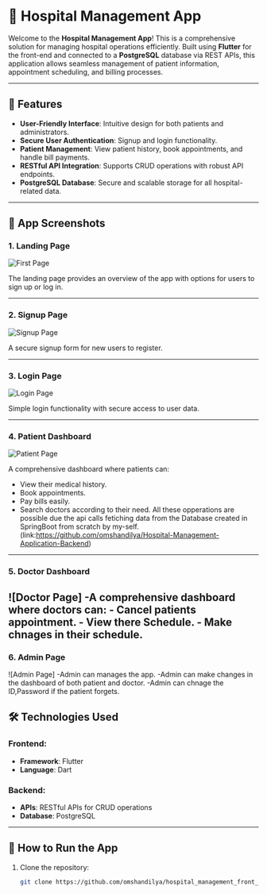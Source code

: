 # 🏥 Hospital Management App

Welcome to the **Hospital Management App**! This is a comprehensive solution for managing hospital operations efficiently. Built using **Flutter** for the front-end and connected to a **PostgreSQL** database via REST APIs, this application allows seamless management of patient information, appointment scheduling, and billing processes.

---

## 🌟 Features

- **User-Friendly Interface**: Intuitive design for both patients and administrators.
- **Secure User Authentication**: Signup and login functionality.
- **Patient Management**: View patient history, book appointments, and handle bill payments.
- **RESTful API Integration**: Supports CRUD operations with robust API endpoints.
- **PostgreSQL Database**: Secure and scalable storage for all hospital-related data.

---

## 📸 App Screenshots

### 1. Landing Page  
   ![First Page](https://github.com/omshandilya/hospital_management_front_end/blob/master/Images/first.png)

   The landing page provides an overview of the app with options for users to sign up or log in.

---

### 2. Signup Page  
   ![Signup Page](https://github.com/omshandilya/hospital_management_front_end/blob/master/Images/signup.png)

   A secure signup form for new users to register.

---

### 3. Login Page  
   ![Login Page](https://github.com/omshandilya/hospital_management_front_end/blob/master/Images/login.png)

   Simple login functionality with secure access to user data.

---

### 4. Patient Dashboard  
   ![Patient Page](https://github.com/omshandilya/hospital_management_front_end/blob/master/Images/patient_page.png)

   A comprehensive dashboard where patients can:
   - View their medical history.
   - Book appointments.
   - Pay bills easily.
   - Search doctors according to their need.
     All these opperations are possible due the api calls fetiching data from the Database created in SpringBoot from scratch by my-self. (link:https://github.com/omshandilya/Hospital-Management-Application-Backend)

---
### 5. Doctor Dashboard
   ![Doctor Page]
    -A comprehensive dashboard where doctors can:
    - Cancel patients appointment.
    - View there Schedule.
    - Make chnages in their schedule.
---
### 6. Admin Page 
   ![Admin Page]
   -Admin can manages the app.
   -Admin can make changes in the dashboard of both patient and doctor.
   -Admin can chnage the ID,Password if the patient forgets.

## 🛠️ Technologies Used

### Frontend:
- **Framework**: Flutter
- **Language**: Dart

### Backend:
- **APIs**: RESTful APIs for CRUD operations
- **Database**: PostgreSQL

---

## 🚀 How to Run the App

1. Clone the repository:
   ```bash
   git clone https://github.com/omshandilya/hospital_management_front_end.git
